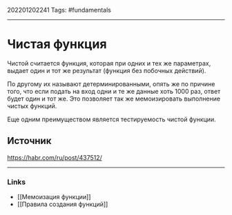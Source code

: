 202201202241
Tags: #fundamentals  

--- 
# Чистая функция

Чистой считается функция, которая при одних и тех же параметрах, выдает один и тот же результат (функция без побочных действий).

По другому их называют детерминированными, опять же по причине того, что если подать на вход одни и те же данные хоть 1000 раз, ответ будет один и тот же. Это позволяет так же мемоизировать выполнение чистых функций.

Еще одним преимуществом является тестируемость чистой функции.

## Источник
https://habr.com/ru/post/437512/

--- 
### Links
- [[Мемоизация функции]]
- [[Правила создания функций]]